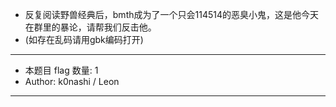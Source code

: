- 反复阅读野兽经典后，bmth成为了一个只会114514的恶臭小鬼，这是他今天在群里的暴论，请帮我们反击他。
- (如存在乱码请用gbk编码打开)
<hr/>

- 本题目 flag 数量: 1
- Author: k0nashi / Leon
<hr/>
